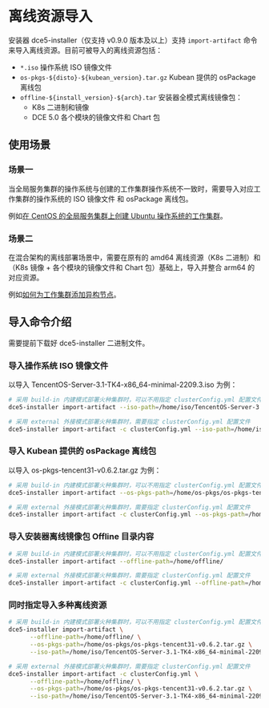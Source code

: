 # 离线资源导入

安装器 dce5-installer（仅支持 v0.9.0 版本及以上）支持 `import-artifact` 命令来导入离线资源。目前可被导入的离线资源包括：

- `*.iso` 操作系统 ISO 镜像文件
- `os-pkgs-${disto}-${kubean_version}.tar.gz` Kubean 提供的 osPackage 离线包
- `offline-${install_version}-${arch}.tar` 安装器全模式离线镜像包：
    - K8s 二进制和镜像
    - DCE 5.0 各个模块的镜像文件和 Chart 包

## 使用场景

### 场景一

当全局服务集群的操作系统与创建的工作集群操作系统不一致时，需要导入对应工作集群的操作系统的 ISO 镜像文件 和 osPackage 离线包。

例如[在 CentOS 的全局服务集群上创建 Ubuntu 操作系统的工作集群](../kpanda/best-practice/create-ubuntu-on-centos-platform.md)。

### 场景二

在混合架构的离线部署场景中，需要在原有的 amd64 离线资源（K8s 二进制）和（K8s 镜像 + 各个模块的镜像文件和 Chart 包）基础上，导入并整合 arm64 的对应资源。

例如[如何为工作集群添加异构节点](../kpanda/best-practice/multi-arch.md)。

## 导入命令介绍

需要提前下载好 dce5-installer 二进制文件。

### 导入操作系统 ISO 镜像文件

以导入 TencentOS-Server-3.1-TK4-x86_64-minimal-2209.3.iso 为例：

``` bash
# 采用 build-in 内建模式部署火种集群时，可以不用指定 clusterConfig.yml 配置文件
dce5-installer import-artifact --iso-path=/home/iso/TencentOS-Server-3.1-TK4-x86_64-minimal-2209.3.iso

# 采用 external 外接模式部署火种集群时，需要指定 clusterConfig.yml 配置文件
dce5-installer import-artifact -c clusterConfig.yml --iso-path=/home/iso/TencentOS-Server-3.1-TK4-x86_64-minimal-2209.3.iso
```

### 导入 Kubean 提供的 osPackage 离线包

以导入 os-pkgs-tencent31-v0.6.2.tar.gz 为例：

``` bash
# 采用 build-in 内建模式部署火种集群时，可以不用指定 clusterConfig.yml 配置文件
dce5-installer import-artifact --os-pkgs-path=/home/os-pkgs/os-pkgs-tencent31-v0.6.2.tar.gz

# 采用 external 外接模式部署火种集群时，需要指定 clusterConfig.yml 配置文件
dce5-installer import-artifact -c clusterConfig.yml --os-pkgs-path=/home/os-pkgs/os-pkgs-tencent31-v0.6.2.tar.gz
```

### 导入安装器离线镜像包 Offline 目录内容

``` bash
# 采用 build-in 内建模式部署火种集群时，可以不用指定 clusterConfig.yml 配置文件
dce5-installer import-artifact --offline-path=/home/offline/

# 采用 external 外接模式部署火种集群时，需要指定 clusterConfig.yml 配置文件
dce5-installer import-artifact -c clusterConfig.yml --offline-path=/home/offline/
```

### 同时指定导入多种离线资源

``` bash
# 采用 build-in 内建模式部署火种集群时，可以不用指定 clusterConfig.yml 配置文件
dce5-installer import-artifact \
      --offline-path=/home/offline/ \
      --os-pkgs-path=/home/os-pkgs/os-pkgs-tencent31-v0.6.2.tar.gz \
      --iso-path=/home/iso/TencentOS-Server-3.1-TK4-x86_64-minimal-2209.3.iso

# 采用 external 外接模式部署火种集群时，需要指定 clusterConfig.yml 配置文件
dce5-installer import-artifact -c clusterConfig.yml \
      --offline-path=/home/offline/ \
      --os-pkgs-path=/home/os-pkgs/os-pkgs-tencent31-v0.6.2.tar.gz \
      --iso-path=/home/iso/TencentOS-Server-3.1-TK4-x86_64-minimal-2209.3.iso
```
